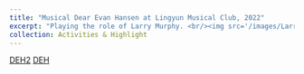 ```yaml
---
title: "Musical Dear Evan Hansen at Lingyun Musical Club, 2022"
excerpt: "Playing the role of Larry Murphy. <br/><img src='/images/Larry Murphy.jpg'>"
collection: Activities & Highlight
---
```


[DEH2](images/DEH2.jpg)
[DEH](images/DEH.jpg)

